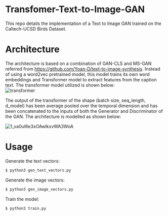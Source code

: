 # Transfomer-Text-to-Image-GAN
This repo details the implementation of a Text to Image GAN trained on the Caltech-UCSD Birds Dataset.<br>

# Architecture
The architecture is based on a combination of GAN-CLS and MS-GAN referred from https://github.com/Yoan-D/text-to-image-synthesis. Instead of using a word2vec pretrained model, this model trains its own word embeddings and Transformer model to extract features from the caption text. The transformer model utilized is shown below: <br>
![transformer](https://user-images.githubusercontent.com/36445587/139666430-7a82b47c-1d18-4866-8981-cfbd42c02a9b.png)

The output of the transformer of the shape (batch size, seq_length, d_model) has been average pooled over the temporal dimension and has been concatenated to the inputs of both the Generator and Discriminator of the GAN. The architecture is modelled as shown below:

![1_va0ul6e3xOAwlkxvWA3WoA](https://user-images.githubusercontent.com/36445587/139666692-0aee6e4d-6631-4fe0-a895-efbb61e95c29.png)

# Usage
Generate the text vectors:<br>
```bash
$ python3 gen_text_vectors.py
```

Generate the image vectors:<br>
```bash
$ python3 gen_image_vectors.py
```

Train the model:
```bash
$ python3 train.py
```
